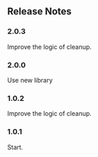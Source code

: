 ## Release Notes

### 2.0.3

Improve the logic of cleanup.


### 2.0.0

Use new library


### 1.0.2

Improve the logic of cleanup.


### 1.0.1

Start.
